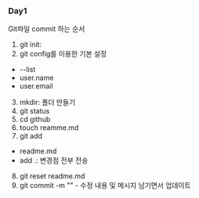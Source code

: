 ### Day1

Git파일 commit 하는 순서
1. git init: 
2. git config를 이용한 기본 설정
 - --list
 - user.name
 - user.email
3. mkdir: 폴더 만들기
4. git status
5. cd github
6. touch reamme.md
7. git add
- readme.md
- add .: 변경점 전부 전송
8. git reset readme.md 
9. git commit -m "" - 수정 내용 및 메시지 남기면서 업데이트